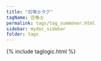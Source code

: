 ```yaml
---
title: "召喚士タグ"
tagName: 召喚士
permalink: tags/tag_summoner.html
sidebar: mydoc_sidebar
folder: tags
---
```

{% include taglogic.html %}
